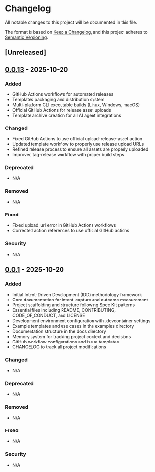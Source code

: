 # Changelog

All notable changes to this project will be documented in this file.

The format is based on [Keep a Changelog](https://keepachangelog.com/en/1.0.0/),
and this project adheres to [Semantic Versioning](https://semver.org/spec/v2.0.0.html).

## [Unreleased]

## [0.0.13] - 2025-10-20

### Added
- GitHub Actions workflows for automated releases
- Templates packaging and distribution system
- Multi-platform CLI executable builds (Linux, Windows, macOS)
- Official GitHub Actions for release asset uploads
- Template archive creation for all AI agent integrations

### Changed
- Fixed GitHub Actions to use official upload-release-asset action
- Updated template workflow to properly use release upload URLs
- Refined release process to ensure all assets are properly uploaded
- Improved tag-release workflow with proper build steps

### Deprecated
- N/A

### Removed
- N/A

### Fixed
- Fixed upload_url error in GitHub Actions workflows
- Corrected action references to use official GitHub actions

### Security
- N/A

[0.0.13]: https://github.com/nom-nom-hub/intent-kit/compare/v0.0.1...v0.0.2

## [0.0.1] - 2025-10-20

### Added
- Initial Intent-Driven Development (IDD) methodology framework
- Core documentation for intent-capture and outcome measurement
- Project scaffolding and structure following Spec Kit patterns
- Essential files including README, CONTRIBUTING, CODE_OF_CONDUCT, and LICENSE
- Development environment configuration with .devcontainer settings
- Example templates and use cases in the examples directory
- Documentation structure in the docs directory
- Memory system for tracking project context and decisions
- GitHub workflow configurations and issue templates
- CHANGELOG to track all project modifications

### Changed
- N/A

### Deprecated
- N/A

### Removed
- N/A

### Fixed
- N/A

### Security
- N/A

[0.0.1]: https://github.com/nom-nom-hub/intent-kit/compare/v0.0.0...v0.0.1